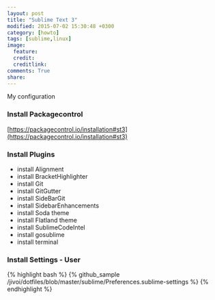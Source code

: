 ```yaml
---
layout: post
title: "Sublime Text 3"
modified: 2015-07-02 15:30:48 +0300
category: [howto]
tags: [sublime,linux]
image:
  feature:
  credit:
  creditlink:
comments: True
share:
---
```

My configuration

### Install Packagecontrol
[https://packagecontrol.io/installation#st3](https://packagecontrol.io/installation#st3)

### Install Plugins
- install Alignment
- install BracketHighlighter
- install Git
- install GitGutter
- install Side​Bar​Git
- install SidebarEnhancements
- install Soda theme
- install Flatland theme
- install SublimeCodeIntel
- install gosublime
- install terminal

### Install Settings - User
{% highlight bash %}
{% github_sample /jivoi/dotfiles/blob/master/sublime/Preferences.sublime-settings %}
{% endhighlight %}
